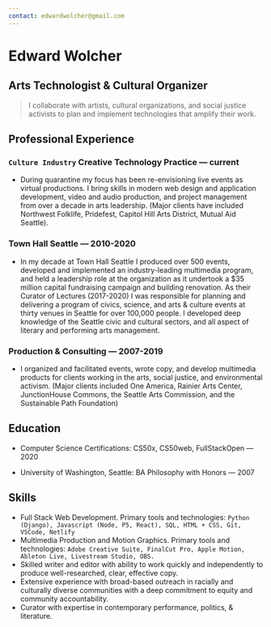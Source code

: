 ```yaml
---
contact: edwardwolcher@gmail.com
---
```


# Edward Wolcher

## Arts Technologist & Cultural Organizer

> I collaborate with artists, cultural organizations, and social justice activists to plan and implement technologies that amplify their work.

## Professional Experience

### `Culture Industry` Creative Technology Practice — current

* During quarantine my focus has been re-envisioning live events as virtual productions. I bring skills in modern web design and application development, video and audio production, and project management from over a decade in arts leadership. (Major clients have included Northwest Folklife, Pridefest, Capitol Hill Arts District, Mutual Aid Seattle).

### Town Hall Seattle — 2010-2020

* In my decade at Town Hall Seattle I produced over 500 events, developed and implemented an industry-leading multimedia program, and held a leadership role at the organization as it undertook a $35 million capital fundraising campaign and building renovation. As their Curator of Lectures (2017-2020) I was responsible for planning and delivering a program of civics, science, and arts & culture events at thirty venues in Seattle for over 100,000 people. I developed deep knowledge of the Seattle civic and cultural sectors, and all aspect of literary and performing arts management.

### Production & Consulting — 2007-2019

* I organized and facilitated events, wrote copy, and develop multimedia products for clients working in the arts, social justice, and environmental activism. (Major clients included One America, Rainier Arts Center, JunctionHouse Commons, the Seattle Arts Commission, and the Sustainable Path Foundation)

## Education

* Computer Science Certifications: CS50x, CS50web, FullStackOpen — 2020

* University of Washington, Seattle: BA Philosophy with Honors — 2007

## Skills

* Full Stack Web Development. Primary tools and technologies: `Python (Django), Javascript (Node, P5, React), SQL, HTML + CSS, Git, VSCode, Netlify`
* Multimedia Production and Motion Graphics. Primary tools and technologies: `Adobe Creative Suite, FinalCut Pro, Apple Motion, Ableton Live, Livestream Studio, OBS.`
* Skilled writer and editor with ability to work quickly and independently to produce well-researched, clear, effective copy.
* Extensive experience with broad-based outreach in racially and culturally diverse communities with a deep commitment to equity and community accountability.
* Curator with expertise in contemporary performance, politics, & literature.
